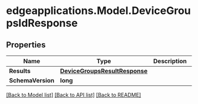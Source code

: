 # edgeapplications.Model.DeviceGroupsIdResponse

## Properties

Name | Type | Description | Notes
------------ | ------------- | ------------- | -------------
**Results** | [**DeviceGroupsResultResponse**](DeviceGroupsResultResponse.md) |  | 
**SchemaVersion** | **long** |  | 

[[Back to Model list]](../../README.md#documentation-for-models) [[Back to API list]](../../README.md#documentation-for-api-endpoints) [[Back to README]](../../README.md)

